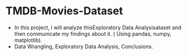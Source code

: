 # TMDB-Movies-Dataset
- In this project, I will analyze thisExploratory Data Analysisataset and then communicate my findings about it. ( Using pandas, numpy, matplotlib).
- Data Wrangling, Exploratory Data Analysis, Conclusions.
